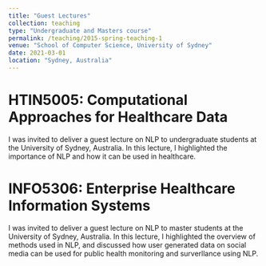 ```yaml
---
title: "Guest Lectures"
collection: teaching
type: "Undergraduate and Masters course"
permalink: /teaching/2015-spring-teaching-1
venue: "School of Computer Science, University of Sydney"
date: 2021-03-01
location: "Sydney, Australia"
---
```



<!-- 
---
title: "Guest Lectures"
collection: teaching
type: "Masters course"
permalink: /teaching/2015-spring-teaching-1
venue: "School of Computer Science, University of Sydney"
date: 2020-07-01
location: "Sydney, Australia"
--- -->

<!-- This is a description of a teaching experience. You can use markdown like any other post. -->

**HTIN5005: Computational Approaches for Healthcare Data**
======
I was invited to deliver a guest lecture on NLP to undergraduate students at the University of Sydney, Australia. In this lecture, I highlighted the importance of NLP and how it can be used in healthcare. 


**INFO5306: Enterprise Healthcare Information Systems**
======

I was invited to deliver a guest lecture on NLP to master students at the University of Sydney, Australia. In this lecture, I highlighted the overview of methods used in NLP, and discussed how user generated data on social media can be used for public health monitoring and surverllance using NLP. 


<!-- Heading 3
====== -->
